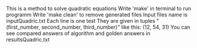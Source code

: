 This is a method to solve quadratic equations
Write 'make' in terminal to run programm
Write 'make clean' to remove generated files
Input files name is inputQuadric.txt 
Each line is one test 
They are given in tuples "(first_number, second_number, third_number)"
like this:
(12, 54, 31)
You can see compared answers of algorithm and golden answers in resultsQuadric.txt
